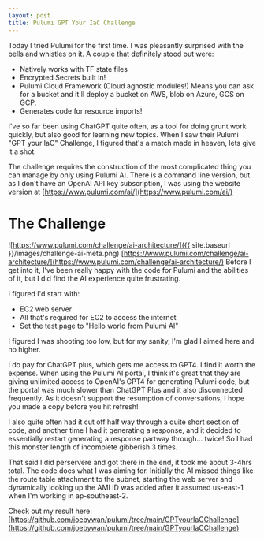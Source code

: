```yaml
---
layout: post
title: Pulumi GPT Your IaC Challenge
---
```


Today I tried Pulumi for the first time.  I was pleasantly surprised with the bells and whistles on it.  A couple that definitely stood out were:

- Natively works with TF state files
- Encrypted Secrets built in!
- Pulumi Cloud Framework (Cloud agnostic modules!) Means you can ask for a bucket and it'll deploy a bucket on AWS, blob on Azure, GCS on GCP.
- Generates code for resource imports!

I've so far been using ChatGPT quite often, as a tool for doing grunt work quickly, but also good for learning new topics.  When I saw their Pulumi "GPT your IaC" Challenge, I figured that's a match made in heaven, lets give it a shot.

The challenge requires the construction of the most complicated thing you can manage by only using Pulumi AI.  There is a command line version, but as I don't have an OpenAI API key subscription, I was using the website version at [https://www.pulumi.com/ai/](https://www.pulumi.com/ai/)

# The Challenge
![https://www.pulumi.com/challenge/ai-architecture/]({{ site.baseurl }}/images/challenge-ai-meta.png)
[https://www.pulumi.com/challenge/ai-architecture/](https://www.pulumi.com/challenge/ai-architecture/)
Before I get into it, I've been really happy with the code for Pulumi and the abilities of it, but I did find the AI experience quite frustrating.

I figured I'd start with:
- EC2 web server
- All that's required for EC2 to access the internet
- Set the test page to "Hello world from Pulumi AI"

I figured I was shooting too low, but for my sanity, I'm glad I aimed here and no higher.

I do pay for ChatGPT plus, which gets me access to GPT4.  I find it worth the expense.  When using the Pulumi AI portal, I think it's great that they are giving unlimited access to OpenAI's GPT4 for generating Pulumi code, but the portal was much slower than ChatGPT Plus and it also disconnected frequently.  As it doesn't support the resumption of conversations, I hope you made a copy before you hit refresh!

I also quite often had it cut off half way through a quite short section of code, and another time I had it generating a response, and it decided to essentially restart generating a response partway through... twice!  So I had this monster length of incomplete gibberish 3 times.

That said I did perservere and got there in the end, it took me about 3-4hrs total.  The code does what I was aiming for.  Initially the AI missed things like the route table attachment to the subnet, starting the web server and dynamically looking up the AMI ID was added after it assumed us-east-1 when I'm working in ap-southeast-2.

Check out my result here: [https://github.com/joebywan/pulumi/tree/main/GPTyourIaCChallenge](https://github.com/joebywan/pulumi/tree/main/GPTyourIaCChallenge)
